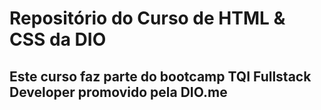 # Repositório do Curso de HTML & CSS da DIO
## Este curso faz parte do bootcamp TQI Fullstack Developer promovido pela DIO.me